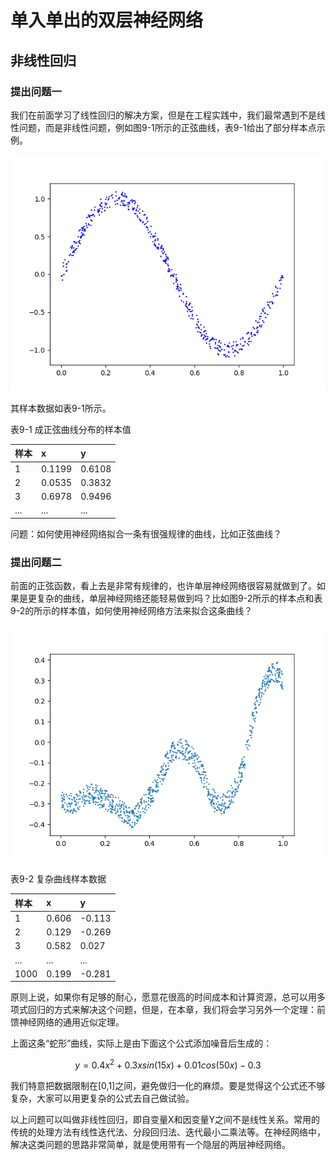 # 单入单出的双层神经网络

## 非线性回归

### 提出问题一

我们在前面学习了线性回归的解决方案，但是在工程实践中，我们最常遇到不是线性问题，而是非线性问题，例如图9-1所示的正弦曲线，表9-1给出了部分样本点示例。

![&#x56FE;9-1 &#x6210;&#x6B63;&#x5F26;&#x66F2;&#x7EBF;&#x5206;&#x5E03;&#x7684;&#x6837;&#x672C;&#x70B9;](../.gitbook/assets/image%20%28164%29.png)

其样本数据如表9-1所示。

表9-1 成正弦曲线分布的样本值

| 样本 | x | y |
| :--- | :--- | :--- |
| 1 | 0.1199 | 0.6108 |
| 2 | 0.0535 | 0.3832 |
| 3 | 0.6978 | 0.9496 |
| ... | ... | ... |

问题：如何使用神经网络拟合一条有很强规律的曲线，比如正弦曲线？

### 提出问题二

前面的正弦函数，看上去是非常有规律的，也许单层神经网络很容易就做到了。如果是更复杂的曲线，单层神经网络还能轻易做到吗？比如图9-2所示的样本点和表9-2的所示的样本值，如何使用神经网络方法来拟合这条曲线？

![&#x56FE;9-2 &#x590D;&#x6742;&#x66F2;&#x7EBF;&#x6837;&#x672C;&#x53EF;&#x89C6;&#x5316;](../.gitbook/assets/image%20%28182%29.png)

表9-2 复杂曲线样本数据

| 样本 | x | y |
| :--- | :--- | :--- |
| 1 | 0.606 | -0.113 |
| 2 | 0.129 | -0.269 |
| 3 | 0.582 | 0.027 |
| ... | ... | ... |
| 1000 | 0.199 | -0.281 |

原则上说，如果你有足够的耐心，愿意花很高的时间成本和计算资源，总可以用多项式回归的方式来解决这个问题，但是，在本章，我们将会学习另外一个定理：前馈神经网络的通用近似定理。

上面这条“蛇形”曲线，实际上是由下面这个公式添加噪音后生成的：

$$
y=0.4x^2 + 0.3xsin(15x) + 0.01cos(50x)-0.3
$$

我们特意把数据限制在\[0,1\]之间，避免做归一化的麻烦。要是觉得这个公式还不够复杂，大家可以用更复杂的公式去自己做试验。

以上问题可以叫做非线性回归，即自变量X和因变量Y之间不是线性关系。常用的传统的处理方法有线性迭代法、分段回归法、迭代最小二乘法等。在神经网络中，解决这类问题的思路非常简单，就是使用带有一个隐层的两层神经网络。

